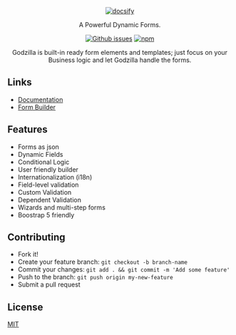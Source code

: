 <p align="center">
  <a href="">
    <img alt="docsify" src="https://avatars.githubusercontent.com/u/114390448" style="max-width: 200px">
  </a>
</p>

<p align="center">
  A Powerful Dynamic Forms.
</p>

<p align="center">
  <a href="https://github.com/Godzilla-Forms/core/issues"><img alt="Github issues" src="https://img.shields.io/github/issues-raw/Godzilla-Forms/core?style=flat-square"></a>
  <a href="https://www.npmjs.com/package/@godzilla/core"><img alt="npm" src="https://img.shields.io/npm/v/@godzilla-forms/parser?label=npm%2Fparser&style=flat-square"></a>
</p>

<p align="center">Godzilla is built-in ready form elements and templates; just focus on your Business logic and let Godzilla handle the
forms.</p>


## Links

- [Documentation](https://doc.godzilla-forms.io)
- [Form Builder](https://godzilla-forms.io)


## Features

- Forms as json
- Dynamic Fields
- Conditional Logic
- User friendly builder
- Internationalization (i18n)
- Field-level validation
- Custom Validation
- Dependent Validation
- Wizards and multi-step forms
- Boostrap 5 friendly

## Contributing

- Fork it!
- Create your feature branch: `git checkout -b branch-name`
- Commit your changes: `git add . && git commit -m 'Add some feature'`
- Push to the branch: `git push origin my-new-feature`
- Submit a pull request


## License

[MIT](LICENSE)
